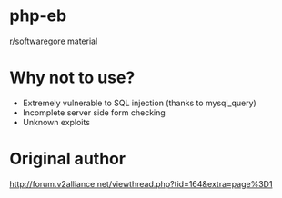 # php-eb
[r/softwaregore](https://softwaregore.reddit.com) material

# Why not to use?
- Extremely vulnerable to SQL injection (thanks to mysql_query)
- Incomplete server side form checking
- Unknown exploits

# Original author
http://forum.v2alliance.net/viewthread.php?tid=164&extra=page%3D1
